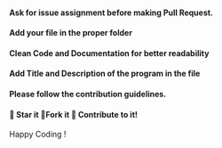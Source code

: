 #### Ask for issue assignment before making Pull Request.

#### Add your file in the proper folder

#### Clean Code and Documentation for better readability

#### Add Title and Description of the program in the file

#### Please follow the contribution guidelines.

#### 🌟 Star it 🍴Fork it 🤝 Contribute to it!

Happy Coding !
